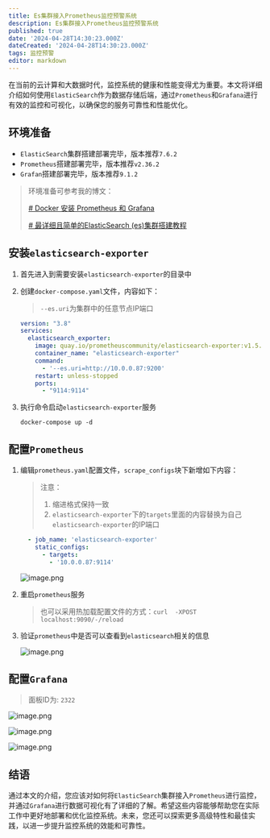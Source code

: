 ```yaml
---
title: Es集群接入Prometheus监控预警系统
description: Es集群接入Prometheus监控预警系统
published: true
date: '2024-04-28T14:30:23.000Z'
dateCreated: '2024-04-28T14:30:23.000Z'
tags: 监控预警
editor: markdown
---
```


在当前的云计算和大数据时代，监控系统的健康和性能变得尤为重要。本文将详细介绍如何使用`ElasticSearch`作为数据存储后端，通过`Prometheus`和`Grafana`进行有效的监控和可视化，以确保您的服务可靠性和性能优化。

<!-- more -->

## 环境准备

- `ElasticSearch`集群搭建部署完毕，版本推荐`7.6.2`
- `Prometheus`搭建部署完毕，版本推荐`v2.36.2`
- `Grafan`搭建部署完毕，版本推荐`9.1.2`

> 环境准备可参考我的博文：
>
> [# Docker 安装 Prometheus 和 Grafana](https://juejin.cn/post/7360629255258046475)
>
> [# 最详细且简单的ElasticSearch (es)集群搭建教程](https://juejin.cn/post/7358109207994646539)

## 安装`elasticsearch-exporter`

1. 首先进入到需要安装`elasticsearch-exporter`的目录中

2. 创建`docker-compose.yaml`文件，内容如下：

   > `--es.uri`为集群中的任意节点IP端口

    ```yaml
    version: "3.8"
    services:
      elasticsearch_exporter:
        image: quay.io/prometheuscommunity/elasticsearch-exporter:v1.5.0
        container_name: "elasticsearch-exporter"
        command:
          - '--es.uri=http://10.0.0.87:9200'
        restart: unless-stopped
        ports:
          - "9114:9114"
    ```

3. 执行命令启动`elasticsearch-exporter`服务
    ```shell
    docker-compose up -d
    ```

## 配置`Prometheus`

1. 编辑`prometheus.yaml`配置文件，`scrape_configs`块下新增如下内容：

   > 注意：
   > 1. 缩进格式保持一致
   > 2. `elasticsearch-exporter`下的`targets`里面的内容替换为自己`elasticsearch-exporter`的IP端口

    ```yaml
      - job_name: 'elasticsearch-exporter'
        static_configs:
          - targets:
            - '10.0.0.87:9114'
    ```

   ![image.png](https://lbs-images.oss-cn-shanghai.aliyuncs.com/202504260111352.png)

2. 重启`prometheus`服务
   > 也可以采用热加载配置文件的方式：`curl  -XPOST localhost:9090/-/reload
   > `

3. 验证`prometheus`中是否可以查看到`elasticsearch`相关的信息

   ![image.png](https://lbs-images.oss-cn-shanghai.aliyuncs.com/202504260111387.png)

## 配置`Grafana`

> 面板ID为: `2322`

![image.png](https://lbs-images.oss-cn-shanghai.aliyuncs.com/202504260111339.png)

![image.png](https://lbs-images.oss-cn-shanghai.aliyuncs.com/202504260111371.png)

![image.png](https://lbs-images.oss-cn-shanghai.aliyuncs.com/202504260111421.png)


## 结语

通过本文的介绍，您应该对如何将`ElasticSearch`集群接入`Prometheus`进行监控，并通过`Grafana`进行数据可视化有了详细的了解。希望这些内容能够帮助您在实际工作中更好地部署和优化监控系统。未来，您还可以探索更多高级特性和最佳实践，以进一步提升监控系统的效能和可靠性。